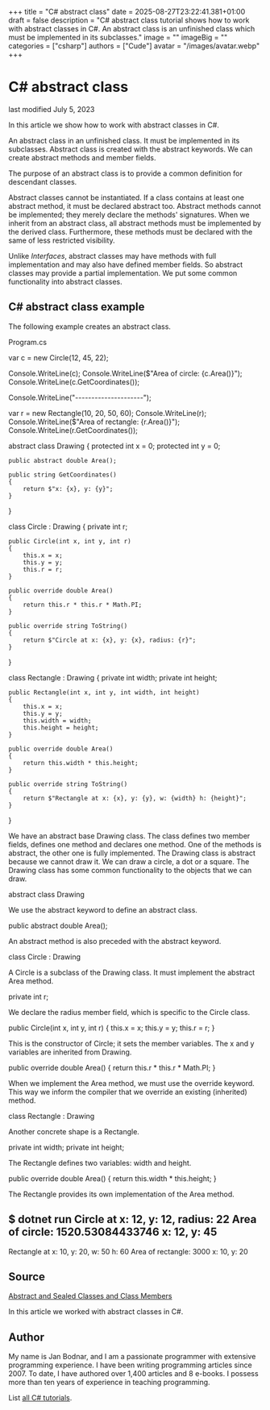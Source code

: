 +++
title = "C# abstract class"
date = 2025-08-27T23:22:41.381+01:00
draft = false
description = "C# abstract class tutorial shows how to work
with abstract classes in C#. An abstract class is an unfinished class which 
must be implemented in its subclasses."
image = ""
imageBig = ""
categories = ["csharp"]
authors = ["Cude"]
avatar = "/images/avatar.webp"
+++

# C# abstract class

last modified July 5, 2023

 

In this article we show how to work with abstract classes in C#.

An abstract class in an unfinished class. It must be implemented in its
subclasses. Abstract class is created with the abstract 
keywords. We can create abstract methods and member fields.

The purpose of an abstract class is to provide a common definition for
descendant classes.

Abstract classes cannot be instantiated. If a class contains at least one
abstract method, it must be declared abstract too. Abstract methods cannot be
implemented; they merely declare the methods' signatures. When we inherit from
an abstract class, all abstract methods must be implemented by the derived
class. Furthermore, these methods must be declared with the same of less
restricted visibility.

Unlike *Interfaces*, abstract classes may have methods with full
implementation and may also have defined member fields. So abstract classes may
provide a partial implementation. We put some common functionality into abstract
classes. 

## C# abstract class example

The following example creates an abstract class.

Program.cs
  

var c = new Circle(12, 45, 22);

Console.WriteLine(c);
Console.WriteLine($"Area of circle: {c.Area()}");
Console.WriteLine(c.GetCoordinates());

Console.WriteLine("---------------------");

var r = new Rectangle(10, 20, 50, 60);
Console.WriteLine(r);
Console.WriteLine($"Area of rectangle: {r.Area()}");
Console.WriteLine(r.GetCoordinates());

abstract class Drawing
{
    protected int x = 0;
    protected int y = 0;

    public abstract double Area();

    public string GetCoordinates()
    {
        return $"x: {x}, y: {y}";
    }
}

class Circle : Drawing
{
    private int r;

    public Circle(int x, int y, int r)
    {
        this.x = x;
        this.y = y;
        this.r = r;
    }

    public override double Area()
    {
        return this.r * this.r * Math.PI;
    }

    public override string ToString()
    {
        return $"Circle at x: {x}, y: {x}, radius: {r}";
    }
}

class Rectangle : Drawing
{
    private int width;
    private int height;

    public Rectangle(int x, int y, int width, int height)
    {
        this.x = x;
        this.y = y;
        this.width = width;
        this.height = height;
    }

    public override double Area()
    {
        return this.width * this.height;
    }

    public override string ToString()
    {
        return $"Rectangle at x: {x}, y: {y}, w: {width} h: {height}";
    }
}

We have an abstract base Drawing class. The class defines two
member fields, defines one method and declares one method. One of the methods is
abstract, the other one is fully implemented. The Drawing class is
abstract because we cannot draw it. We can draw a circle, a dot or a square. The
Drawing class has some common functionality to the objects that we
can draw.

abstract class Drawing

We use the abstract keyword to define an abstract class.

public abstract double Area();

An abstract method is also preceded with the abstract keyword.

class Circle : Drawing

A Circle is a subclass of the Drawing class. It must implement the
abstract Area method.

private int r;

We declare the radius member field, which is specific to the Circle
class.

public Circle(int x, int y, int r)
{
    this.x = x;
    this.y = y;
    this.r = r;
}

This is the constructor of Circle; it sets the member variables.
The x and y variables are inherited from
Drawing.

public override double Area()
{
    return this.r * this.r * Math.PI;
}

When we implement the Area method, we must use the
override keyword. This way we inform the compiler that
we override an existing (inherited) method.

class Rectangle : Drawing

Another concrete shape is a Rectangle.

private int width;
private int height;

The Rectangle defines two variables: width and
height.

public override double Area()
{
    return this.width * this.height;
}

The Rectangle provides its own implementation of the
Area method.

$ dotnet run
Circle at x: 12, y: 12, radius: 22
Area of circle: 1520.53084433746
x: 12, y: 45
---------------------
Rectangle at x: 10, y: 20, w: 50 h: 60
Area of rectangle: 3000
x: 10, y: 20

## Source

[Abstract and Sealed Classes and Class Members](https://learn.microsoft.com/en-us/dotnet/csharp/programming-guide/classes-and-structs/abstract-and-sealed-classes-and-class-members)

In this article we worked with abstract classes in C#.

## Author

My name is Jan Bodnar, and I am a passionate programmer with extensive
programming experience. I have been writing programming articles since 2007.
To date, I have authored over 1,400 articles and 8 e-books. I possess more
than ten years of experience in teaching programming.

List [all C# tutorials](/csharp/).
